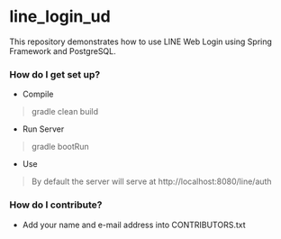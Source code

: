 # line_login_ud #

This repository demonstrates how to use LINE Web Login using Spring Framework and PostgreSQL.

### How do I get set up? ###

* Compile
> gradle clean build

* Run Server
> gradle bootRun

* Use  
> By default the server will serve at http://localhost:8080/line/auth


### How do I contribute? ###

* Add your name and e-mail address into CONTRIBUTORS.txt
